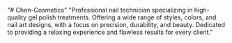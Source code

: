 "# Chen-Cosmetics" 
"Professional nail technician specializing in high-quality gel polish treatments. Offering a wide range of styles, colors, and nail art designs, with a focus on precision, durability, and beauty. Dedicated to providing a relaxing experience and flawless results for every client."
